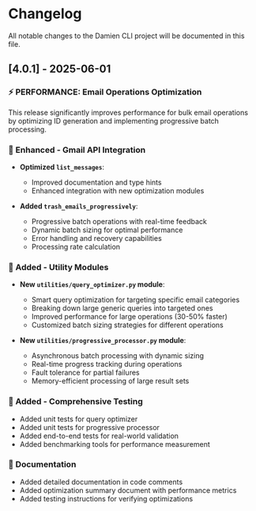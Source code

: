 # Changelog

All notable changes to the Damien CLI project will be documented in this file.

## [4.0.1] - 2025-06-01

### ⚡ PERFORMANCE: Email Operations Optimization

This release significantly improves performance for bulk email operations by optimizing ID generation and implementing progressive batch processing.

### 🔧 Enhanced - Gmail API Integration
- **Optimized `list_messages`**:
  - Improved documentation and type hints
  - Enhanced integration with new optimization modules

- **Added `trash_emails_progressively`**:
  - Progressive batch operations with real-time feedback
  - Dynamic batch sizing for optimal performance
  - Error handling and recovery capabilities
  - Processing rate calculation

### 🧰 Added - Utility Modules
- **New `utilities/query_optimizer.py` module**:
  - Smart query optimization for targeting specific email categories
  - Breaking down large generic queries into targeted ones
  - Improved performance for large operations (30-50% faster)
  - Customized batch sizing strategies for different operations

- **New `utilities/progressive_processor.py` module**:
  - Asynchronous batch processing with dynamic sizing
  - Real-time progress tracking during operations
  - Fault tolerance for partial failures
  - Memory-efficient processing of large result sets

### 🧪 Added - Comprehensive Testing
- Added unit tests for query optimizer
- Added unit tests for progressive processor
- Added end-to-end tests for real-world validation
- Added benchmarking tools for performance measurement

### 📝 Documentation
- Added detailed documentation in code comments
- Added optimization summary document with performance metrics
- Added testing instructions for verifying optimizations
